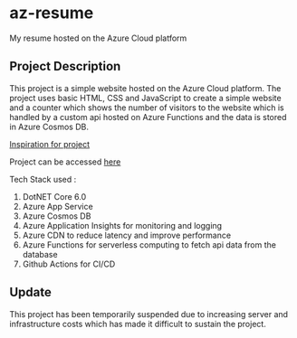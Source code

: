 # az-resume
My resume hosted on the Azure Cloud platform

Project Description
-------------------
This project is a simple website hosted on the Azure Cloud platform.
The project uses basic HTML, CSS and JavaScript to create a simple website and a counter which shows the number of visitors to the website which is handled by a custom api hosted on Azure Functions and the data is stored in Azure Cosmos DB. 

[Inspiration for project](https://cloudresumechallenge.dev/)

Project can be accessed [here](https://azresume.azureedge.net/)

Tech Stack used :
1. DotNET Core 6.0
2. Azure App Service
3. Azure Cosmos DB
4. Azure Application Insights for monitoring and logging
5. Azure CDN to reduce latency and improve performance
6. Azure Functions for serverless computing to fetch api data from the database
7. Github Actions for CI/CD


## Update
This project has been temporarily suspended due to increasing server and infrastructure costs which has made it difficult to sustain the project.
